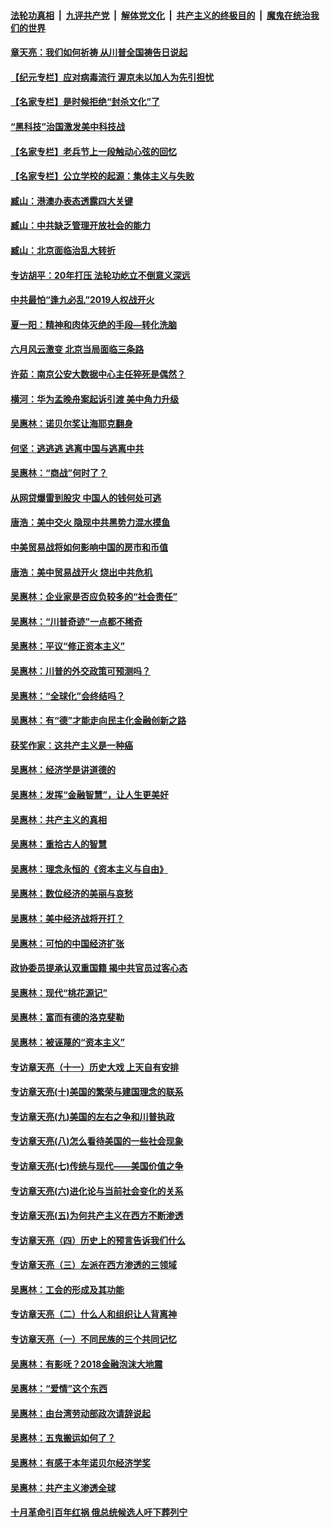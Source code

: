 ####  [法轮功真相](../../../../basic/blob/master/README.md?t=06202031) &nbsp;|&nbsp; [九评共产党](../../../../9ping.md/blob/master/README.md?t=06202031) &nbsp;|&nbsp; [解体党文化](../../../../jtdwh.md/blob/master/README.md?t=06202031)  &nbsp;|&nbsp; [共产主义的终极目的](../../../../gczydzjmd.md/blob/master/README.md?t=06202031) &nbsp;|&nbsp; [魔鬼在统治我们的世界](../../../../mgztzwmdsj.md/blob/master/README.md?t=06202031) 

#### [章天亮：我们如何祈祷 从川普全国祷告日说起](../pages/nsc423/n11944627.md?t=06202031) 

#### [【纪元专栏】应对病毒流行 渥京未以加人为先引担忧](../pages/nsc423/n11875714.md?t=06202031) 

#### [【名家专栏】是时候拒绝“封杀文化”了](../pages/nsc423/n11814093.md?t=06202031) 

#### [“黑科技”治国激发美中科技战](../pages/nsc423/n11638056.md?t=06202031) 

#### [【名家专栏】老兵节上一段触动心弦的回忆](../pages/nsc423/n11646016.md?t=06202031) 

#### [【名家专栏】公立学校的起源：集体主义与失败](../pages/nsc423/n11601833.md?t=06202031) 

#### [臧山：港澳办表态透露四大关键](../pages/nsc423/n11421628.md?t=06202031) 

#### [臧山：中共缺乏管理开放社会的能力](../pages/nsc423/n11407457.md?t=06202031) 

#### [臧山：北京面临治乱大转折](../pages/nsc423/n11406895.md?t=06202031) 

#### [专访胡平：20年打压 法轮功屹立不倒意义深远](../pages/nsc423/n11398800.md?t=06202031) 

#### [中共最怕“逢九必乱”2019人权战开火](../pages/nsc423/n11385248.md?t=06202031) 

#### [夏一阳：精神和肉体灭绝的手段—转化洗脑](../pages/nsc423/n11368250.md?t=06202031) 

#### [六月风云激变 北京当局面临三条路](../pages/nsc423/n11313668.md?t=06202031) 

#### [许茹：南京公安大数据中心主任猝死是偶然？](../pages/nsc423/n11064744.md?t=06202031) 

#### [横河：华为孟晚舟案起诉引渡 美中角力升级](../pages/nsc423/n11027230.md?t=06202031) 

#### [吴惠林：诺贝尔奖让海耶克翻身](../pages/nsc423/n10890049.md?t=06202031) 

#### [何坚：逃逃逃 逃离中国与逃离中共](../pages/nsc423/n10592891.md?t=06202031) 

#### [吴惠林：“商战”何时了？](../pages/nsc423/n10573558.md?t=06202031) 

#### [从网贷爆雷到股灾 中国人的钱何处可逃](../pages/nsc423/n10572800.md?t=06202031) 

#### [唐浩：美中交火 隐现中共黑势力混水摸鱼](../pages/nsc423/n10544040.md?t=06202031) 

#### [中美贸易战将如何影响中国的房市和币值](../pages/nsc423/n10543697.md?t=06202031) 

#### [唐浩：美中贸易战开火 烧出中共危机](../pages/nsc423/n10540126.md?t=06202031) 

#### [吴惠林：企业家是否应负较多的“社会责任”](../pages/nsc423/n10535022.md?t=06202031) 

#### [吴惠林：“川普奇迹”一点都不稀奇](../pages/nsc423/n10512808.md?t=06202031) 

#### [吴惠林：平议“修正资本主义”](../pages/nsc423/n10495724.md?t=06202031) 

#### [吴惠林：川普的外交政策可预测吗？](../pages/nsc423/n10462387.md?t=06202031) 

#### [吴惠林：“全球化”会终结吗？](../pages/nsc423/n10452838.md?t=06202031) 

#### [吴惠林：有“德”才能走向民主化金融创新之路](../pages/nsc423/n10432292.md?t=06202031) 

#### [获奖作家：这共产主义是一种癌](../pages/nsc423/n10431541.md?t=06202031) 

#### [吴惠林：经济学是讲道德的](../pages/nsc423/n10398014.md?t=06202031) 

#### [吴惠林：发挥“金融智慧”，让人生更美好](../pages/nsc423/n10375019.md?t=06202031) 

#### [吴惠林：共产主义的真相](../pages/nsc423/n10351394.md?t=06202031) 

#### [吴惠林：重拾古人的智慧](../pages/nsc423/n10337691.md?t=06202031) 

#### [吴惠林：理念永恒的《资本主义与自由》](../pages/nsc423/n10316274.md?t=06202031) 

#### [吴惠林：数位经济的美丽与哀愁](../pages/nsc423/n10292946.md?t=06202031) 

#### [吴惠林：美中经济战将开打？](../pages/nsc423/n10258825.md?t=06202031) 

#### [吴惠林：可怕的中国经济扩张](../pages/nsc423/n10219147.md?t=06202031) 

#### [政协委员提承认双重国籍 揭中共官员过客心态](../pages/nsc423/n10208809.md?t=06202031) 

#### [吴惠林：现代“桃花源记”](../pages/nsc423/n10185234.md?t=06202031) 

#### [吴惠林：富而有德的洛克斐勒](../pages/nsc423/n10142264.md?t=06202031) 

#### [吴惠林：被诬蔑的“资本主义”](../pages/nsc423/n10124816.md?t=06202031) 

#### [专访章天亮（十一）历史大戏 上天自有安排](../pages/nsc423/n10094905.md?t=06202031) 

#### [专访章天亮(十)美国的繁荣与建国理念的联系](../pages/nsc423/n10094899.md?t=06202031) 

#### [专访章天亮(九)美国的左右之争和川普执政](../pages/nsc423/n10094889.md?t=06202031) 

#### [专访章天亮(八)怎么看待美国的一些社会现象](../pages/nsc423/n10094857.md?t=06202031) 

#### [专访章天亮(七)传统与现代——美国价值之争](../pages/nsc423/n10093140.md?t=06202031) 

#### [专访章天亮(六)进化论与当前社会变化的关系](../pages/nsc423/n10092036.md?t=06202031) 

#### [专访章天亮(五)为何共产主义在西方不断渗透](../pages/nsc423/n10083620.md?t=06202031) 

#### [专访章天亮（四）历史上的预言告诉我们什么](../pages/nsc423/n10083606.md?t=06202031) 

#### [专访章天亮（三）左派在西方渗透的三领域](../pages/nsc423/n10081115.md?t=06202031) 

#### [吴惠林：工会的形成及其功能](../pages/nsc423/n10080633.md?t=06202031) 

#### [专访章天亮（二）什么人和组织让人背离神](../pages/nsc423/n10076637.md?t=06202031) 

#### [专访章天亮（一）不同民族的三个共同记忆](../pages/nsc423/n10074188.md?t=06202031) 

#### [吴惠林：有影呒？2018金融泡沫大地震](../pages/nsc423/n10040534.md?t=06202031) 

#### [吴惠林：“爱情”这个东西](../pages/nsc423/n10019423.md?t=06202031) 

#### [吴惠林：由台湾劳动部政次请辞说起](../pages/nsc423/n9979679.md?t=06202031) 

#### [吴惠林：五鬼搬运如何了？](../pages/nsc423/n9925338.md?t=06202031) 

#### [吴惠林：有感于本年诺贝尔经济学奖](../pages/nsc423/n9871883.md?t=06202031) 

#### [吴惠林：共产主义渗透全球](../pages/nsc423/n9812748.md?t=06202031) 

#### [十月革命引百年红祸 俄总统候选人吁下葬列宁](../pages/nsc423/n9810182.md?t=06202031) 


